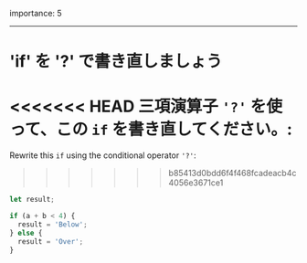 importance: 5

---

# 'if' を '?' で書き直しましょう

<<<<<<< HEAD
三項演算子 `'?'` を使って、この `if` を書き直してください。:
=======
Rewrite this `if` using the conditional operator `'?'`:
>>>>>>> b85413d0bdd6f4f468fcadeacb4c4056e3671ce1

```js
let result;

if (a + b < 4) {
  result = 'Below';
} else {
  result = 'Over';
}
```
